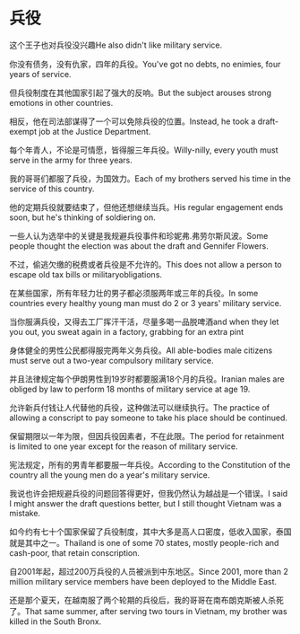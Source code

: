 # 兵役

<p><span class="chinese">这个王子也对兵役没兴趣</span><span class="english">He also didn't like military service.</span></p>

<p><span class="chinese">你没有债务，没有仇家，四年的兵役。</span><span class="english">You've got no debts, no enimies, four years of service.</span></p>

<p><span class="chinese">但兵役制度在其他国家引起了强大的反响。</span><span class="english">But the subject arouses strong emotions in other countries.</span></p>

<p><span class="chinese">相反，他在司法部谋得了一个可以免除兵役的位置。</span><span class="english">Instead, he took a draft-exempt job at the Justice Department.</span></p>

<p><span class="chinese">每个年青人，不论是可情愿，皆得服三年兵役。</span><span class="english">Willy-nilly, every youth must serve in the army for three years.</span></p>

<p><span class="chinese">我的哥哥们都服了兵役，为国效力。</span><span class="english">Each of my brothers served his time in the service of this country.</span></p>

<p><span class="chinese">他的定期兵役就要结束了，但他还想继续当兵。</span><span class="english">His regular engagement ends soon, but he's thinking of soldiering on.</span></p>

<p><span class="chinese">一些人认为选举中的关键是我规避兵役事件和珍妮弗.弗劳尔斯风波。</span><span class="english">Some people thought the election was about the draft and Gennifer Flowers.</span></p>

<p><span class="chinese">不过，偷逃欠缴的税费或者兵役是不允许的。</span><span class="english">This does not allow a person to escape old tax bills or militaryobligations.</span></p>

<p><span class="chinese">在某些国家，所有年轻力壮的男子都必须服两年或三年的兵役。</span><span class="english">In some countries every healthy young man must do 2 or 3 years' military service.</span></p>

<p><span class="chinese">当你服满兵役，又得去工厂挥汗干活，尽量多喝一品脱啤酒</span><span class="english">and when they let you out, you sweat again in a factory, grabbing for an extra pint</span></p>

<p><span class="chinese">身体健全的男性公民都得服完两年义务兵役。</span><span class="english">All able-bodies male citizens must serve out a two-year compulsory military service.</span></p>

<p><span class="chinese">并且法律规定每个伊朗男性到19岁时都要服满18个月的兵役。</span><span class="english">Iranian males are obliged by law to perform 18 months of military service at age 19.</span></p>

<p><span class="chinese">允许新兵付钱让人代替他的兵役，这种做法可以继续执行。</span><span class="english">The practice of allowing a conscript to pay someone to take his place should be continued.</span></p>

<p><span class="chinese">保留期限以一年为限，但因兵役因素者，不在此限。</span><span class="english">The period for retainment is limited to one year except for the reason of military service.</span></p>

<p><span class="chinese">宪法规定，所有的男青年都要服一年兵役。</span><span class="english">According to the Constitution of the country all the young men do a year's military service.</span></p>

<p><span class="chinese">我说也许会把规避兵役的问题回答得更好，但我仍然认为越战是一个错误。</span><span class="english">I said I might answer the draft questions better, but I still thought Vietnam was a mistake.</span></p>

<p><span class="chinese">如今约有七十个国家保留了兵役制度，其中大多是高人口密度，低收入国家，泰国就是其中之一。</span><span class="english">Thailand is one of some 70 states, mostly people-rich and cash-poor, that retain conscription.</span></p>

<p><span class="chinese">自2001年起，超过200万兵役的人员被派到中东地区。</span><span class="english">Since 2001, more than 2 million military service members have been deployed to the Middle East.</span></p>

<p><span class="chinese">还是那个夏天，在越南服了两个轮期的兵役后，我的哥哥在南布朗克斯被人杀死了。</span><span class="english">That same summer, after serving two tours in Vietnam, my brother was killed in the South Bronx.</span></p>

